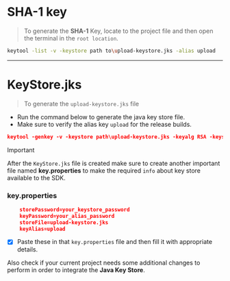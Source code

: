 # SHA-1 key
>To generate the **SHA-1** Key, locate to the project file and then open the terminal in the ```root location```.

```zsh
keytool -list -v -keystore path to\upload-keystore.jks -alias upload
```
---
# KeyStore.jks
>To generate the ```upload-keystore.jks``` file
- Run the command below to generate the java key store file.
- Make sure to verify the alias key ```upload``` for the release builds.
  

```json
keytool -genkey -v -keystore path\upload-keystore.jks -keyalg RSA -keysize 2048 -validity 10000 -alias upload
```
>[!IMPORTANT]
>After the ```KeyStore.jks``` file is created make sure to create another important file named **key.properties** to make the required `info` about key store available to the SDK.

### key.properties
```json
    storePassword=your_keystore_password
    keyPassword=your_alias_password
    storeFile=upload-keystore.jks
    keyAlias=upload
```

- [x] Paste these in that `key.properties` file and then fill it with appropriate details.

Also check if your current project needs some additional changes to perform in order to integrate the **Java Key Store**.
